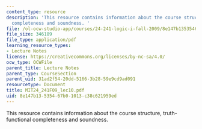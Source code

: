 ```yaml
---
content_type: resource
description: 'This resource contains information about the course structure, truth-functional
  completeness and soundness. '
file: /ol-ocw-studio-app/courses/24-241-logic-i-fall-2009/8e147b13535467b01013c38c621959ed_MIT24_241F09_lec10.pdf
file_size: 346189
file_type: application/pdf
learning_resource_types:
- Lecture Notes
license: https://creativecommons.org/licenses/by-nc-sa/4.0/
ocw_type: OCWFile
parent_title: Lecture Notes
parent_type: CourseSection
parent_uid: 31ad2f54-20dd-5166-3b28-59e9cd9ad091
resourcetype: Document
title: MIT24_241F09_lec10.pdf
uid: 8e147b13-5354-67b0-1013-c38c621959ed
---
```

This resource contains information about the course structure, truth-functional completeness and soundness. 